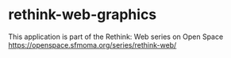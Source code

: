 # rethink-web-graphics

This application is part of the Rethink: Web series on Open Space https://openspace.sfmoma.org/series/rethink-web/
